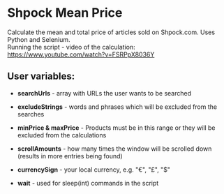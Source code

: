# Shpock Mean Price
Calculate the mean and total price of articles sold on Shpock.com. Uses Python and Selenium.
<br>
Running the script - video of the calculation: https://www.youtube.com/watch?v=FSRPpX8036Y
<br>

## User variables:

 * <b>searchUrls</b>          - array with URLs the user wants to be searched

 * <b>excludeStrings</b>      - words and phrases which will be excluded from the searches

 * <b>minPrice & maxPrice</b> - Products must be in this range or they will be excluded from the calculations

 * <b>scrollAmounts</b>       - how many times the window will be scrolled down (results in more entries being found)

 * <b>currencySign</b>        - your local currency, e.g. "€", "£", "$"

 * <b>wait</b>                - used for sleep(int) commands in the script
